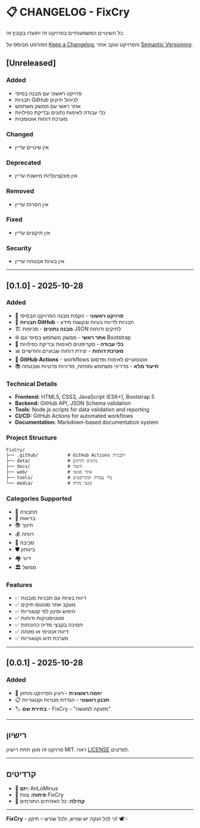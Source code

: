# 📋 CHANGELOG - FixCry

כל השינויים המשמעותיים בפרויקט זה יתועדו בקובץ זה.

הפורמט מבוסס על [Keep a Changelog](https://keepachangelog.com/en/1.0.0/),
והפרויקט עוקב אחר [Semantic Versioning](https://semver.org/spec/v2.0.0.html).

## [Unreleased]

### Added
- פרויקט ראשוני עם מבנה בסיסי
- תבניות GitHub לניהול תיקים
- אתר ראשי עם ממשק משתמש
- כלי עבודה לאימות נתונים ובדיקת כפילויות
- מערכת דוחות אוטומטית

### Changed
- אין שינויים עדיין

### Deprecated
- אין פונקציונליות מיושנת עדיין

### Removed
- אין הסרות עדיין

### Fixed
- אין תיקונים עדיין

### Security
- אין בעיות אבטחה עדיין

---

## [0.1.0] - 2025-10-28

### Added
- 🎯 **פרויקט ראשוני** - הקמת מבנה הפרויקט הבסיסי
- 📝 **תבניות GitHub** - תבניות לדיווח בעיות ובקשות מידע
- 🏗️ **מבנה נתונים** - סכימות JSON לתיקים ודוחות
- 🌐 **אתר ראשי** - ממשק משתמש בסיסי עם Bootstrap
- 🔧 **כלי עבודה** - סקריפטים לאימות ובדיקת כפילויות
- 📊 **מערכת דוחות** - יצירת דוחות שבועיים וחודשיים
- 🚀 **GitHub Actions** - workflows אוטומטיים לאימות ופרסום
- 📚 **תיעוד מלא** - מדריכי משתמש ומפתח, מדיניות פרטיות ואבטחה

### Technical Details
- **Frontend:** HTML5, CSS3, JavaScript (ES6+), Bootstrap 5
- **Backend:** GitHub API, JSON Schema validation
- **Tools:** Node.js scripts for data validation and reporting
- **CI/CD:** GitHub Actions for automated workflows
- **Documentation:** Markdown-based documentation system

### Project Structure
```
FixCry/
├── .github/           # GitHub Actions ותבניות
├── data/              # נתונים ותיקים
├── docs/              # תיעוד
├── web/               # אתר סטטי
├── tools/             # כלי עבודה וסקריפטים
└── media/             # קבצי מדיה
```

### Categories Supported
- 🚦 תחבורה
- 🏥 בריאות  
- 📚 חינוך
- 💰 רווחה
- 🌿 סביבה
- 🛡️ ביטחון
- 🏘️ דיור
- 🏛️ ממשל

### Features
- ✅ דיווח בעיות עם תבניות מובנות
- ✅ מעקב אחר סטטוס תיקים
- ✅ חיפוש וסינון לפי קטגוריות
- ✅ סטטיסטיקות ודוחות
- ✅ תמיכה בקבצי מדיה כהוכחות
- ✅ דיווח אנונימי או מזוהה
- ✅ מערכת תיוג וקטגוריות

---

## [0.0.1] - 2025-10-28

### Added
- 🎯 **יוזמה ראשונית** - רעיון הפרויקט והחזון
- 📋 **תכנון ראשוני** - הגדרת מטרות וקטגוריות
- 🏷️ **בחירת שם** - FixCry - "מזעקה למעשה"

---

## רישיון

פרויקט זה מוגן תחת רישיון MIT. ראה [LICENSE](LICENSE) לפרטים.

---

## קרדיטים

- 👑 **יזם:** AnLoMinus
- 🧰 **פיתוח:** צוות FixCry
- 🤝 **קהילה:** כל האזרחים התורמים

---

**FixCry** - כי לכל זעקה יש שורש, ולכל שורש – תיקון! 🕊️✨
